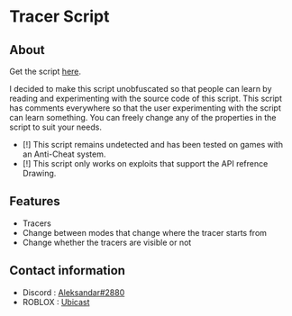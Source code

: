 # Tracer Script

## About

Get the script [here](https://github.com/UbicastDev/ROBLOX-Tracer-Script/blob/main/Tracers%20(UPDATED)).

I decided to make this script unobfuscated so that people can learn by reading and experimenting with the source code of this script. This script has comments everywhere so that the user experimenting with the script can learn something. You can freely change any of the properties in the script to suit your needs.

- [!] This script remains undetected and has been tested on games with an Anti-Cheat system.
- [!] This script only works on exploits that support the API refrence Drawing.

## Features

- Tracers
- Change between modes that change where the tracer starts from
- Change whether the tracers are visible or not

## Contact information

- Discord : [Aleksandar#2880](https://discord.com/users/611111398818316309)
- ROBLOX : [Ubicast](https://www.roblox.com/users/330279990/profile)
